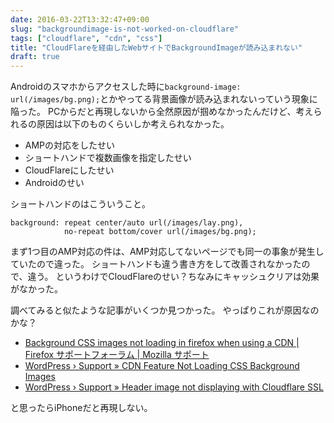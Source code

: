 ```yaml
---
date: 2016-03-22T13:32:47+09:00
slug: "backgroundimage-is-not-worked-on-cloudflare"
tags: ["cloudflare", "cdn", "css"]
title: "CloudFlareを経由したWebサイトでBackgroundImageが読み込まれない"
draft: true
---
```


Androidのスマホからアクセスした時に`background-image: url(/images/bg.png);`とかやってる背景画像が読み込まれないっていう現象に陥った。
PCからだと再現しないから全然原因が掴めなかったんだけど、考えられるの原因は以下のものくらいしか考えられなかった。

* AMPの対応をしたせい
* ショートハンドで複数画像を指定したせい
* CloudFlareにしたせい
* Androidのせい

ショートハンドのはこういうこと。

```
background: repeat center/auto url(/images/lay.png),
            no-repeat bottom/cover url(/images/bg.png);
```

まず1つ目のAMP対応の件は、AMP対応してないページでも同一の事象が発生していたので違った。
ショートハンドも違う書き方をして改善されなかったので、違う。
というわけでCloudFlareのせい？ちなみにキャッシュクリアは効果がなかった。

調べてみると似たような記事がいくつか見つかった。
やっぱりこれが原因なのかな？

* [Background CSS images not loading in firefox when using a CDN | Firefox サポートフォーラム | Mozilla サポート](https://support.mozilla.org/ja/questions/984143)
* [WordPress › Support » CDN Feature Not Loading CSS Background Images](https://wordpress.org/support/topic/cdn-feature-not-loading-css-background-images)
* [WordPress › Support » Header image not displaying with Cloudflare SSL](https://wordpress.org/support/topic/header-image-not-displaying-with-cloudflare-ssl)

と思ったらiPhoneだと再現しない。



